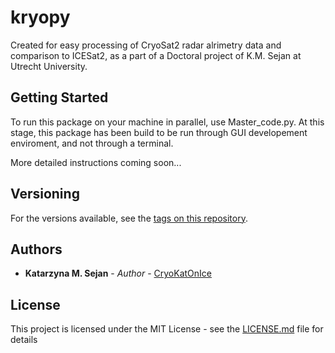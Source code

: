 # kryopy

Created for easy processing of CryoSat2 radar alrimetry data and comparison to ICESat2, as a part of a Doctoral project of K.M. Sejan at Utrecht University. 

## Getting Started

To run this package on your machine in parallel, use Master_code.py. 
At this stage, this package has been build to be run through GUI developement enviroment, and not through a terminal. 

More detailed instructions coming soon...


## Versioning

For the versions available, see the [tags on this repository](https://github.com/your/project/tags). 

## Authors

* **Katarzyna M. Sejan** - *Author* - [CryoKatOnIce](https://github.com/CryoKatOnIce)

## License

This project is licensed under the MIT License - see the [LICENSE.md](LICENSE.md) file for details

